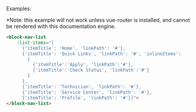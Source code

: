 Examples:

*Note: this example will not work unless vue-router is installed, and cannot be rendered with this documentation engine.
```md
<block-nav-list
    :list-items="[
      {'itemTitle': 'Home', 'linkPath': '#'}, 
      {'itemTitle': 'Quick Links', 'linkPath': '#', 'inlineItems':
        [
          {'itemTitle':'Apply', 'linkPath':'#'},
          {'itemTitle':'Check Status', 'linkPath':'#'}
        ]
      }, 
      {'itemTitle': 'Technician', 'linkPath': '#'}, 
      {'itemTitle': 'Service Center', 'linkPath': '#'}, 
      {'itemTitle': 'Profile', 'linkPath': '#'}]">
</block-nav-list>
```
